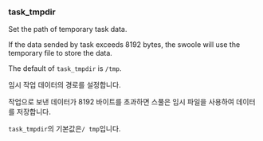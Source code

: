 ### task_tmpdir

Set the path of temporary task data. 

If the data sended by task exceeds 8192 bytes, the swoole will use the temporary file to store the data.

The default of `task_tmpdir` is `/tmp`.

임시 작업 데이터의 경로를 설정합니다.

작업으로 보낸 데이터가 8192 바이트를 초과하면 스풀은 임시 파일을 사용하여 데이터를 저장합니다.

`task_tmpdir`의 기본값은`/ tmp`입니다.